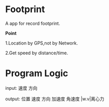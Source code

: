 # Footprint

A app for record footprint.

**Point**

1.Location by GPS,not by Network.

2.Get speed by distance/time.

# Program Logic

input:
速度
方向

output:
位置
速度 
方向
加速度
角速度
|w.v|离心力